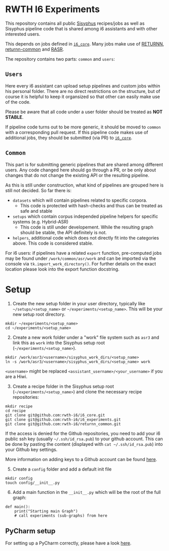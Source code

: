 # RWTH I6 Experiments

This repository contains all public [Sisyphus](https://github.com/rwth-i6/sisyphus) recipes/jobs as well as
Sisyphus pipeline code that is shared among i6 assistants and with other interested users.

This depends on jobs defined in [`i6_core`](https://github.com/rwth-i6/i6_core).
Many jobs make use of
[RETURNN](https://github.com/rwth-i6/returnn),
[returnn-common](https://github.com/rwth-i6/returnn_common)
and [RASR](https://github.com/rwth-i6/rasr).

The repository contains two parts: `common` and `users`:


## `Users`

Here every i6 assistant can upload setup pipelines and custom jobs within his personal folder.
There are no direct restrictions on the structure, but of course it is helpful to keep it organsized
so that other can easily make use of the code.

Please be aware that all code under a user folder should be treated as **NOT STABLE**.

If pipeline code turns out to be more generic,
it should be moved to `common` with a corresponding pull request.
If this pipeline code makes use of additional jobs,
they should be submitted (via PR) to [`i6_core`](https://github.com/rwth-i6/i6_core).


## `Common`

This part is for submitting generic pipelines that are shared among different users.
Any code changed here should go through a PR, or be only about changes that do not change
the existing API or the resulting pipeline.

As this is still under construction, what kind of pipelines are grouped here is still not decided.
So far there is:
 - `datasets` which will contain pipelines related to specific corpora.
   - This code is protected with hash-checks and thus can be treated as safe and stable 
 - `setups` which contain corpus independed pipeline helpers for specific systems (e.g. Hybrid-ASR)
   - This code is still under developement. While the resulting graph should be stable, the API definitely is not. 
 - `helpers`, additional code which does not directly fit into the categories above. This code is considered stable.

For i6 users: if pipelines have a related `export` function,
pre-computed jobs may be found under `/work/common/asr/work` and can be imported via the console via `tk.import_work_directory()`.
For further details on the exact location please look into the export function docstring.


# Setup

1. Create the new setup folder in your user directory, typically like `~/setups/<setup_name>` or `~/experiments/<setup_name>`. This will be your new setup root directory.
```
mkdir ~/experiments/<setup_name>
cd ~/experiments/<setup_name>
```

2. Create a new work folder under a "work" file system such as `asr3` and link this as `work` into the Sisyphus setup root (`~/experiments/<setup_name>`).
```
mkdir /work/asr3/<username>/sisyphus_work_dirs/<setup_name>
ln -s /work/asr3/<username>/sisyphus_work_dirs/<setup_name> work
```

`<username>` might be replaced `<assistant_username>/<your_username>` if you are a Hiwi.

3. Create a recipe folder in the Sisyphus setup root (`~/experiments/<setup_name>`) and clone the necessary recipe repositories:
```
mkdir recipe
cd recipe
git clone git@github.com:rwth-i6/i6_core.git
git clone git@github.com:rwth-i6/i6_experiments.git
git clone git@github.com:rwth-i6/returnn_common.git
```

If the access is denied for the Github repositories, you need to add your i6 public ssh key (usually `~/.ssh/id_rsa.pub`) to your github account.
This can be done by pasting the content (displayed with `cat ~/.ssh/id_rsa.pub`) into your Github key settings.

More information on adding keys to a Github account can be found [here](https://docs.github.com/en/github/authenticating-to-github/connecting-to-github-with-ssh/adding-a-new-ssh-key-to-your-github-account).

5. Create a `config` folder and add a default init file
```
mkdir config
touch config/__init__.py
```

6. Add a main function in the `__init__.py` which will be the root of the full graph:
```
def main():
    print("Starting main Graph")
    # call experiments (sub-graphs) from here
```
 
## PyCharm setup

For setting up a PyCharm correctly, please have a look [here](https://github.com/rwth-i6/i6_core/wiki/Sisyphus-PyCharm-Setup).




